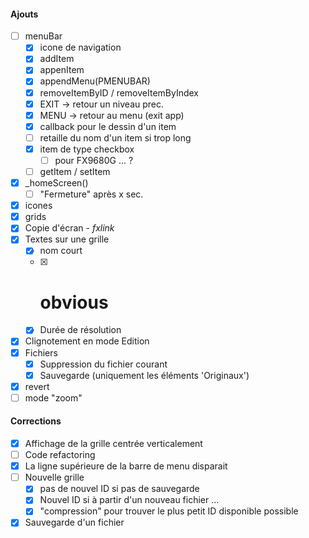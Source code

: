 #### Ajouts
- [ ] menuBar
    - [x] icone de navigation
    - [x] addItem
    - [x] appenItem
    - [x] appendMenu(PMENUBAR)
    - [x] removeItemByID / removeItemByIndex
    - [x] EXIT -> retour un niveau prec.
    - [x] MENU -> retour au menu (exit app)
    - [x] callback pour le dessin d'un item
    - [ ] retaille du nom d'un item si trop long
    - [x] item de type checkbox
        - [ ] pour FX9680G ... ?
    - [ ] getItem / setItem
- [x] _homeScreen()
    - [ ] "Fermeture" après x sec.
- [x] icones
- [x] grids
- [x] Copie d'écran - *fxlink*
- [x] Textes sur une grille
    - [x] nom court
    - [x] # obvious
    - [x] Durée de résolution
- [x] Clignotement en mode Edition    
- [x] Fichiers
    - [x] Suppression du fichier courant
    - [x] Sauvegarde (uniquement les éléments 'Originaux')
- [x] revert
- [ ] mode "zoom"

#### Corrections
- [x] Affichage de la grille centrée verticalement
- [ ] Code refactoring
- [x] La ligne supérieure de la barre de menu disparait
- [ ] Nouvelle grille
    - [x] pas de nouvel ID si pas de sauvegarde
    - [x] Nouvel ID si à partir d'un nouveau fichier ...
    - [x] "compression" pour trouver le plus petit ID disponible possible
- [x] Sauvegarde d'un fichier
